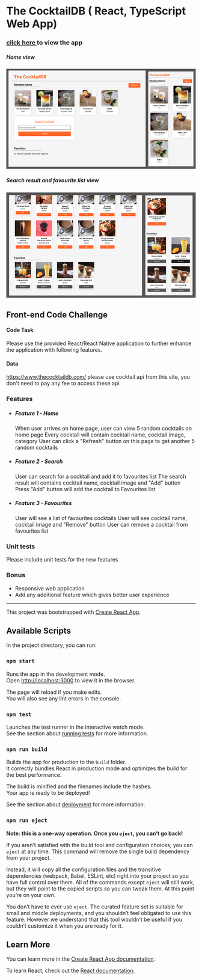 # The CocktailDB ( React, TypeScript Web App)

### [ click here ](https://abhimax.github.io/react-ts-cocktails-fe/) to view the app

##### Home view

![COKTAIL!](readme-res/cocktail-db-home.png)

##### Search result and favourite list view

![COKTAIL-s!](readme-res/cocktail-db-serch-fav.png)

## Front-end Code Challenge

#### Code Task

Please use the provided React/React Native application to further enhance the application with following features.

#### Data

https://www.thecocktaildb.com/
please use cocktail api from this site, you don't need to pay any fee to access these api

### Features

- ##### Feature 1 - Home
  When user arrives on home page, user can view 5 random cocktails on home page
  Every cocktail will contain cocktail name, cocktail image, category
  User can click a "Refresh" button on this page to get another 5 random cocktails
- ##### Feature 2 - Search
  User can search for a cocktail and add it to favourites list
  The search result will contains cocktail name, cocktail image and "Add" button
  Press "Add" button will add the cocktail to Favourites list
- ##### Feature 3 - Favourites
  User will see a list of favourites cocktails
  User will see cocktail name, cocktail image and "Remove" button
  User can remove a cocktail from favourites list

### Unit tests

Please include unit tests for the new features

### Bonus

- Responsive web application
- Add any additional feature which gives better user experience

---

This project was bootstrapped with [Create React App](https://github.com/facebook/create-react-app).

## Available Scripts

In the project directory, you can run:

### `npm start`

Runs the app in the development mode.\
Open [http://localhost:3000](http://localhost:3000) to view it in the browser.

The page will reload if you make edits.\
You will also see any lint errors in the console.

### `npm test`

Launches the test runner in the interactive watch mode.\
See the section about [running tests](https://facebook.github.io/create-react-app/docs/running-tests) for more information.

### `npm run build`

Builds the app for production to the `build` folder.\
It correctly bundles React in production mode and optimizes the build for the best performance.

The build is minified and the filenames include the hashes.\
Your app is ready to be deployed!

See the section about [deployment](https://facebook.github.io/create-react-app/docs/deployment) for more information.

### `npm run eject`

**Note: this is a one-way operation. Once you `eject`, you can’t go back!**

If you aren’t satisfied with the build tool and configuration choices, you can `eject` at any time. This command will remove the single build dependency from your project.

Instead, it will copy all the configuration files and the transitive dependencies (webpack, Babel, ESLint, etc) right into your project so you have full control over them. All of the commands except `eject` will still work, but they will point to the copied scripts so you can tweak them. At this point you’re on your own.

You don’t have to ever use `eject`. The curated feature set is suitable for small and middle deployments, and you shouldn’t feel obligated to use this feature. However we understand that this tool wouldn’t be useful if you couldn’t customize it when you are ready for it.

## Learn More

You can learn more in the [Create React App documentation](https://facebook.github.io/create-react-app/docs/getting-started).

To learn React, check out the [React documentation](https://reactjs.org/).
